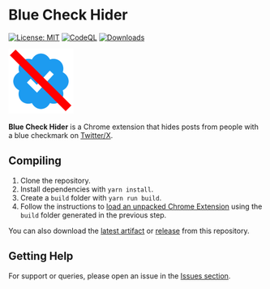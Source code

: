 # Blue Check Hider

[![License: MIT](https://img.shields.io/badge/License-MIT-blue.svg)](LICENSE)
[![CodeQL](https://github.com/gsajith/blue-check-hider/actions/workflows/github-code-scanning/codeql/badge.svg)](https://github.com/gsajith/blue-check-hider/actions/workflows/github-code-scanning/codeql)
[![Downloads](https://img.shields.io/github/downloads/gsajith/blue-check-hider/total.svg)](https://github.com/gsajith/blue-check-hider/releases)

![Icon](./public/icon-128.png)

**Blue Check Hider** is a Chrome extension that hides posts from people with a blue checkmark
on [Twitter/X](https://twitter.com).

## Compiling

1. Clone the repository.
2. Install dependencies with `yarn install`.
3. Create a `build` folder with `yarn run build`.
4. Follow the instructions
   to [load an unpacked Chrome Extension](https://developer.chrome.com/docs/extensions/mv3/getstarted/development-basics/#load-unpacked)
   using the `build` folder generated in the previous step.

You can also download the [latest artifact](https://github.com/gsajith/blue-check-hider/actions)
or [release](https://github.com/gsajith/blue-check-hider/releases) from this repository.

## Getting Help

For support or queries, please open an issue in
the [Issues section](https://github.com/gsajith/blue-check-hider/issues).
